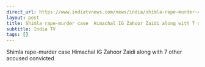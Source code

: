 ```yaml
---
direct_url: https://www.indiatvnews.com/news/india/shimla-rape-murder-case-himachal-ig-zahoor-zaidi-along-with-8-other-accused-convicted-2025-01-18-971915
layout: post
title: Shimla rape-murder case  Himachal IG Zahoor Zaidi along with 7 other accused convicted
subtitle: India TV
tags: []
---
```


Shimla rape-murder case  Himachal IG Zahoor Zaidi along with 7 other accused convicted
